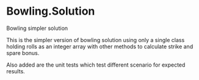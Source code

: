 # Bowling.Solution
Bowling simpler solution

This is the simpler version of bowling solution using only a single class holding rolls as
an integer array with other methods to calculate strike and spare bonus.

Also added are the unit tests which test different scenario for expected results.
